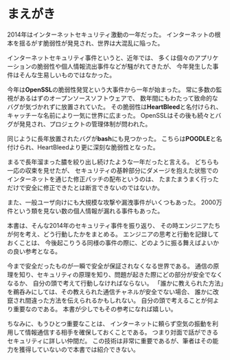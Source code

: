 # まえがき

2014年はインターネットセキュリティ激動の一年だった。
インターネットの根本を揺るがす脆弱性が発見され、世界は大混乱に陥った。

インターネットセキュリティ事件というと、近年では、
多くは個々のアプリケーションの脆弱性や個人情報流出事件などが騒がれてきたが、
今年発生した事件はそんな生易しいものではなかった。

今年は**OpenSSL**の脆弱性発覚という大事件から一年が始まった。
常に多数の監視があるはずのオープンソースソフトウェアで、
数年間にもわたって致命的なバグが気づかれずに放置されていた。
その脆弱性は**HeartBleed**と名付けられ、キャッチーな名前により一気に世界に広まった。
OpenSSLはその後も続々とバグが発見され、プロジェクトの管理体制が問われた。

同じように長年放置されたバグが**bash**にも見つかった。
こちらは**POODLE**と名付けられ、HeartBleedより更に深刻な脆弱性となった。

まるで長年溜まった膿を絞り出し続けたような一年だったと言える。
どちらも一応の収束を見せたが、
セキュリティの基幹部分にダメージを抱えた状態でのインターネットを通じた修正パッチの配布というのは、
たまたまうまく行っただけで安全に修正できたとは断言できないのではないか。

また、一般ユーザ向けにも大規模な攻撃や漏洩事件がいくつもあった。
2000万件という類を見ない数の個人情報が漏れる事件もあった。

本書は、そんな2014年のセキュリティ事件を振り返り、
その時エンジニアたちが何を考え、どう行動したかをまとめる。
エンジニアの思考と行動を記録しておくことは、
今後起こりうる同様の事件の際に、どのように振る舞えばよいかの良い参考となる。

今まで安全だったものが一瞬で安全が保証されなくなる世界である。
通信の原理を知り、セキュリティの原理を知り、問題が起きた際にどの部分が安全でなくなるか、
自分の頭で考えて行動しなければならない。
「誰かに教えられた方法」を鵜呑みにしては、その教えられた通信チャネルが安全でない場合、
誰かに改竄され間違った方法を伝えられるかもしれない。
自分の頭で考えることが何より重要なのである。
本書が少しでもその参考になれば嬉しい。

ちなみに、もうひとつ重要なことは、
インターネットに頼らず空気の振動を利用して情報通信する相手を確保しておくことである。
つまり対面で話ができるセキュリティに詳しい仲間だ。
この技術は非常に重要であるが、筆者はその能力を獲得していないので本書では紹介できない。
